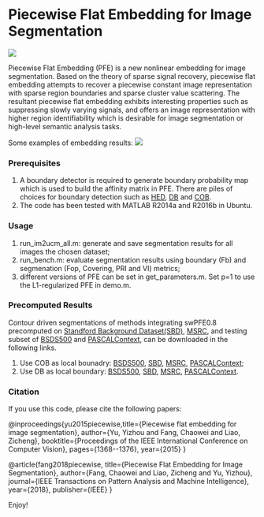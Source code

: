 # Piecewise Flat Embedding for Image Segmentation


![](https://ws1.sinaimg.cn/large/006tKfTcgy1ft86dtb5izj31kw0gxair.jpg)

Piecewise Flat Embedding (PFE) is a new nonlinear embedding for image segmentation. Based on the theory of sparse signal recovery, piecewise flat embedding attempts to recover a piecewise constant image representation with sparse region boundaries and sparse cluster value scattering. The resultant piecewise flat embedding exhibits interesting properties such as suppressing slowly varying signals, and offers an image representation with higher region identifiability which is desirable for image segmentation or high-level semantic analysis tasks.

Some examples of embedding results:
![](https://ws1.sinaimg.cn/large/006tKfTcgy1ft863y2o12j30k00i2gyl.jpg)

### Prerequisites

1. A boundary detector is required to generate boundary probability map which is used to build the affinity matrix in PFE. There are piles of choices for boundary detection such as [HED](https://github.com/s9xie/hed), [DB](http://www0.cs.ucl.ac.uk/staff/I.Kokkinos/deepboundaries.html) and [COB](http://www.vision.ee.ethz.ch/~cvlsegmentation/cob/).
2. The code has been tested with MATLAB R2014a and R2016b in Ubuntu.

### Usage

1. run_im2ucm_all.m: generate and save segmentation results for all images the chosen dataset;
2. run_bench.m: evaluate segmentation results using boundary (Fb) and segmenation (Fop, Covering, PRI and VI) metrics;
3. different versions of PFE can be set in get_parameters.m. Set p=1 to use the L1-regularized PFE in demo.m.


### Precomputed Results

Contour driven segmentations of methods integrating swPFE0.8 precomputed on [Standford Background Dataset(SBD)](http://dags.stanford.edu/projects/scenedataset.html), [MSRC](http://riemenschneider.hayko.at/vision/dataset/task.php?did=36), and testing subset of [BSDS500](https://www2.eecs.berkeley.edu/Research/Projects/CS/vision/grouping/resources.html) and [PASCALContext](http://www.cs.stanford.edu/~roozbeh/pascal-context/), can be downloaded in the following links. 

1. Use COB as local bounadry: [BSDS500](https://drive.google.com/open?id=1gdMyp07kcR9OpbSSkEkV7MtpdP2qXrSL), [SBD](https://drive.google.com/open?id=1X1uJEfpeyboxOIwtXRsY-MGb6kDabTDw), [MSRC](https://drive.google.com/open?id=1C0j_658lJ_MGuqadPBM2AyRJKaD0iA0m), [PASCALContext](https://drive.google.com/open?id=19GasnZOi_hLW8INbV4WNqlZHtgvCVflp);
2. Use DB as local boundary: [BSDS500](https://drive.google.com/open?id=16pwlZOmGFSTxzLqLneeDWK_Xowf4QTe_), [SBD](https://drive.google.com/open?id=1_acRQiucHu4qgstXnySoAO4h6IvutWKN), [MSRC](https://drive.google.com/open?id=1YoLhmOZ2rLZN9C2Sy2cW8Wbfx1IiH_VA), [PASCALContext](https://drive.google.com/open?id=1cGG_BMqXeAJY1B6b5UlXR9fpgrl2Lvp_).

### Citation

If you use this code, please cite the following papers:

@inproceedings{yu2015piecewise,title={Piecewise flat embedding for image segmentation},
  author={Yu, Yizhou and Fang, Chaowei and Liao, Zicheng},
  booktitle={Proceedings of the IEEE International Conference on Computer Vision},
  pages={1368--1376},
  year={2015}
}

@article{fang2018piecewise,
  title={Piecewise Flat Embedding for Image Segmentation},
  author={Fang, Chaowei and Liao, Zicheng and Yu, Yizhou},
  journal={IEEE Transactions on Pattern Analysis and Machine Intelligence},
  year={2018},
  publisher={IEEE}
}

Enjoy!